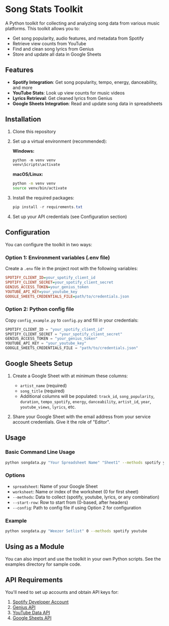 # Song Stats Toolkit

A Python toolkit for collecting and analyzing song data from various music platforms. This toolkit allows you to:

- Get song popularity, audio features, and metadata from Spotify
- Retrieve view counts from YouTube
- Find and clean song lyrics from Genius
- Store and update all data in Google Sheets

## Features

- **Spotify Integration**: Get song popularity, tempo, energy, danceability, and more
- **YouTube Stats**: Look up view counts for music videos
- **Lyrics Retrieval**: Get cleaned lyrics from Genius
- **Google Sheets Integration**: Read and update song data in spreadsheets

## Installation

1. Clone this repository

2. Set up a virtual environment (recommended):

   **Windows:**

   ```powershell
   python -m venv venv
   venv\Scripts\activate
   ```

   **macOS/Linux:**

   ```bash
   python -m venv venv
   source venv/bin/activate
   ```

3. Install the required packages:

   ```powershell
   pip install -r requirements.txt
   ```

4. Set up your API credentials (see Configuration section)

## Configuration

You can configure the toolkit in two ways:

### Option 1: Environment variables (.env file)

Create a `.env` file in the project root with the following variables:

```ini
SPOTIFY_CLIENT_ID=your_spotify_client_id
SPOTIFY_CLIENT_SECRET=your_spotify_client_secret
GENIUS_ACCESS_TOKEN=your_genius_token
YOUTUBE_API_KEY=your_youtube_key
GOOGLE_SHEETS_CREDENTIALS_FILE=path/to/credentials.json
```

### Option 2: Python config file

Copy `config_example.py` to `config.py` and fill in your credentials:

```python
SPOTIFY_CLIENT_ID = "your_spotify_client_id"
SPOTIFY_CLIENT_SECRET = "your_spotify_client_secret"
GENIUS_ACCESS_TOKEN = "your_genius_token"
YOUTUBE_API_KEY = "your_youtube_key"
GOOGLE_SHEETS_CREDENTIALS_FILE = "path/to/credentials.json"
```

## Google Sheets Setup

1. Create a Google Sheet with at minimum these columns:
   - `artist_name` (required)
   - `song_title` (required)
   - Additional columns will be populated: `track_id`, `song_popularity`, `duration`, `tempo_spotify`, `energy`, `danceability`, `artist_id`, `year`, `youtube_views`, `lyrics`, etc.

2. Share your Google Sheet with the email address from your service account credentials. Give it the role of "Editor".

## Usage

### Basic Command Line Usage

```bash
python songdata.py "Your Spreadsheet Name" "Sheet1" --methods spotify youtube lyrics
```

### Options

- `spreadsheet`: Name of your Google Sheet
- `worksheet`: Name or index of the worksheet (0 for first sheet)
- `--methods`: Data to collect (spotify, youtube, lyrics, or any combination)
- `--start-row`: Row to start from (0-based, after headers)
- `--config`: Path to config file if using Option 2 for configuration

### Example

```bash
python songdata.py "Weezer Setlist" 0 --methods spotify youtube
```

## Using as a Module

You can also import and use the toolkit in your own Python scripts. See the examples directory for sample code.

## API Requirements

You'll need to set up accounts and obtain API keys for:

1. [Spotify Developer Account](https://developer.spotify.com/dashboard/)
2. [Genius API](https://genius.com/api-clients)
3. [YouTube Data API](https://console.developers.google.com/)
4. [Google Sheets API](https://console.cloud.google.com/)
